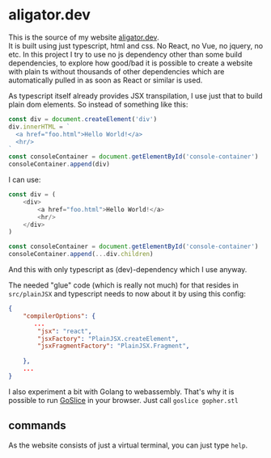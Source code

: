 # aligator.dev

This is the source of my website [aligator.dev](https://aligator.dev).  
It is built using just typescript, html and css. No React, no Vue, no jquery, no etc.
In this project I try to use no js dependency other than some build dependencies, to 
explore how good/bad it is possible to create a website with plain ts without thousands of other dependencies 
which are automatically pulled in as soon as React or similar is used.

As typescript itself already provides JSX transpilation, I use just that to build plain dom elements.
So instead of something like this:
```ts
const div = document.createElement('div')
div.innerHTML = `
  <a href="foo.html">Hello World!</a>
  <hr/>
`
const consoleContainer = document.getElementById('console-container')
consoleContainer.append(div)
```
I can use:
```ts
const div = (
    <div>
        <a href="foo.html">Hello World!</a>
        <hr/>
    </div>
)

const consoleContainer = document.getElementById('console-container')
consoleContainer.append(...div.children)
```
And this with only typescript as (dev)-dependency which I use anyway.

The needed "glue" code (which is really not much) for that resides in `src/plainJSX` and typescript needs to now about it by using this config:
```json
{
    "compilerOptions": {
       ...
        "jsx": "react",
        "jsxFactory": "PlainJSX.createElement",
        "jsxFragmentFactory": "PlainJSX.Fragment",
       
    },
    ...
}
```

I also experiment a bit with Golang to webassembly. That's why it is possible to run
[GoSlice](https://github.com/aligator/goslice) in your browser. Just call `goslice gopher.stl`

## commands
As the website consists of just a virtual terminal, you can just type `help`.
